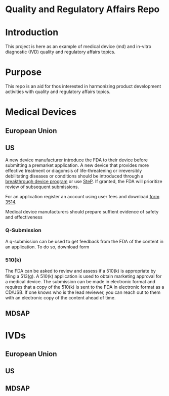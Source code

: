 # Quality and Regulatory Affairs Repo

# Introduction

This project is here as an example of medical device (md) and in-vitro diagnostic (IVD) quality and regulatory affairs topics. 

# Purpose

This repo is an aid for thos interested in harmonizing product development activities with quality and regulatory affairs topics. 

# Medical Devices

## European Union

## US

A new device manufacturer introduce the FDA to their device before submitting a premarket application. A new device that provides more effective treatment or diagomsis of life-threatening or irreversibly debilitating diseases or conditions should be introduced through a [breakthrough device program](https://www.fda.gov/medical-devices/how-study-and-market-your-device/breakthrough-devices-program) or use [SteP](https://www.fda.gov/medical-devices/how-study-and-market-your-device/safer-technologies-program-step-medical-devices). If granted, the FDA will prioritize review of subsequent submissions.

For an application register an account using user fees and download [form 3514](https://www.fda.gov/about-fda/reports-manuals-forms/forms). 

Medical device manufacturers should prepare suffient evidence of safety and effectiveness 

### Q-Submission

A q-submission can be used to get feedback from the FDA of the content in an application. To do so, download form 

### 510(k)

The FDA can be asked to review and assess if a 510(k) is appropriate by filing a 513(g). 
A 510(k) application is used to obtain marketing approval for a medical device. The submission can be made in electronic format and requires that a copy of the 510(k) is sent to the FDA in electronic format as a CD/USB. If one knows who is the lead reviewer, you can reach out to them with an electronic copy of the content ahead of time. 



## MDSAP

# IVDs

## European Union

## US

## MDSAP
